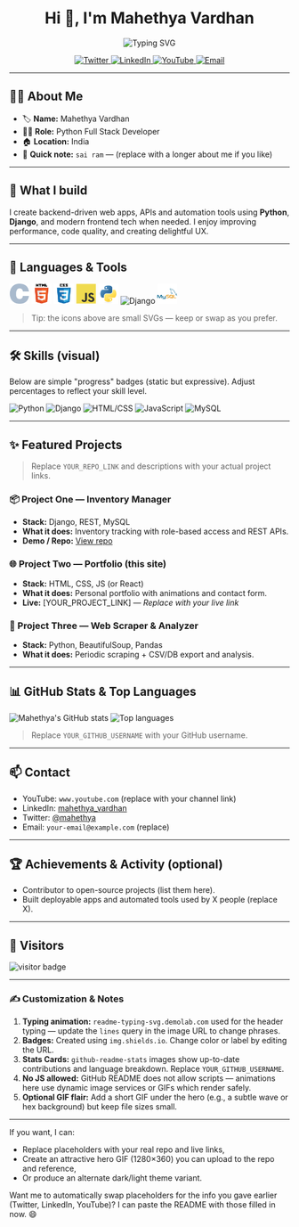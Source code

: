 <!-- HERO -->
<h1 align="center">Hi 👋, I'm Mahethya Vardhan</h1>
<p align="center">
  <img src="https://readme-typing-svg.demolab.com?font=Fira%20Code&size=24&pause=1000&color=7C3AED&center=true&vCenter=true&width=700&height=40&lines=A+passionate+Python+Full+Stack+Developer;Building+clean+and+scalable+web+apps;Open+to+collaboration" alt="Typing SVG"/>
</p>

<p align="center">
  <a href="https://twitter.com/mahethya" target="_blank" rel="noopener">
    <img src="https://img.shields.io/badge/Twitter-@mahethya-1DA1F2?logo=twitter&style=for-the-badge" alt="Twitter"/>
  </a>
  <a href="https://linkedin.com/in/mahethya_vardhan" target="_blank" rel="noopener">
    <img src="https://img.shields.io/badge/LinkedIn-Mahethya_Vardhan-0A66C2?logo=linkedin&style=for-the-badge" alt="LinkedIn"/>
  </a>
  <a href="https://www.youtube.com/" target="_blank" rel="noopener">
    <img src="https://img.shields.io/badge/YouTube-Channel-FF0000?logo=youtube&style=for-the-badge" alt="YouTube"/>
  </a>
  <a href="mailto:your-email@example.com" target="_blank" rel="noopener">
    <img src="https://img.shields.io/badge/Email-mahethya%40email.com-D14836?logo=gmail&style=for-the-badge" alt="Email"/>
  </a>
</p>

---

## 👨‍💻 About Me
- 🏷️ **Name:** Mahethya Vardhan  
- 👨‍💻 **Role:** Python Full Stack Developer  
- 🏠 **Location:** India  
- 🧭 **Quick note:** `sai ram` — (replace with a longer about me if you like)

---

## 🚀 What I build
I create backend-driven web apps, APIs and automation tools using **Python**, **Django**, and modern frontend tech when needed. I enjoy improving performance, code quality, and creating delightful UX.

---

## 🔧 Languages & Tools

<p align="left">
  <img alt="C"    src="https://raw.githubusercontent.com/devicons/devicon/master/icons/c/c-original.svg" width="36" height="36" />
  <img alt="HTML5" src="https://raw.githubusercontent.com/devicons/devicon/master/icons/html5/html5-original-wordmark.svg" width="36" height="36" />
  <img alt="CSS3"  src="https://raw.githubusercontent.com/devicons/devicon/master/icons/css3/css3-original-wordmark.svg" width="36" height="36" />
  <img alt="JavaScript" src="https://raw.githubusercontent.com/devicons/devicon/master/icons/javascript/javascript-original.svg" width="36" height="36" />
  <img alt="Python" src="https://raw.githubusercontent.com/devicons/devicon/master/icons/python/python-original.svg" width="36" height="36" />
  <img alt="Django" src="https://cdn.worldvectorlogo.com/logos/django.svg" width="36" height="36" />
  <img alt="MySQL" src="https://raw.githubusercontent.com/devicons/devicon/master/icons/mysql/mysql-original-wordmark.svg" width="36" height="36" />
</p>

> Tip: the icons above are small SVGs — keep or swap as you prefer.

---

## 🛠️ Skills (visual)
Below are simple "progress" badges (static but expressive). Adjust percentages to reflect your skill level.

<p>
  <img src="https://img.shields.io/badge/Python-95%25-green?style=for-the-badge" alt="Python" />
  <img src="https://img.shields.io/badge/Django-85%25-blue?style=for-the-badge" alt="Django" />
  <img src="https://img.shields.io/badge/HTML/CSS-90%25-orange?style=for-the-badge" alt="HTML/CSS" />
  <img src="https://img.shields.io/badge/JavaScript-70%25-yellow?style=for-the-badge" alt="JavaScript" />
  <img src="https://img.shields.io/badge/MySQL-75%25-lightgrey?style=for-the-badge" alt="MySQL" />
</p>

---

## ✨ Featured Projects
> Replace `YOUR_REPO_LINK` and descriptions with your actual project links.

### 📦 Project One — Inventory Manager
- **Stack:** Django, REST, MySQL  
- **What it does:** Inventory tracking with role-based access and REST APIs.  
- **Demo / Repo:** [View repo](YOUR_REPO_LINK)

### 🌐 Project Two — Portfolio (this site)
- **Stack:** HTML, CSS, JS (or React)  
- **What it does:** Personal portfolio with animations and contact form.  
- **Live:** [YOUR_PROJECT_LINK] — *Replace with your live link*

### 🔎 Project Three — Web Scraper & Analyzer
- **Stack:** Python, BeautifulSoup, Pandas  
- **What it does:** Periodic scraping + CSV/DB export and analysis.

---

## 📊 GitHub Stats & Top Languages
<!-- GitHub stats cards (they generate dynamic images) -->
<p align="left">
  <img alt="Mahethya's GitHub stats" src="https://github-readme-stats.vercel.app/api?username=YOUR_GITHUB_USERNAME&show_icons=true&theme=tokyonight" />
  <img alt="Top languages" src="https://github-readme-stats.vercel.app/api/top-langs/?username=YOUR_GITHUB_USERNAME&layout=compact&theme=tokyonight" />
</p>

> Replace `YOUR_GITHUB_USERNAME` with your GitHub username.

---

## 📫 Contact
- YouTube: `www.youtube.com` (replace with your channel link)  
- LinkedIn: [mahethya_vardhan](https://linkedin.com/in/mahethya_vardhan)  
- Twitter: [@mahethya](https://twitter.com/mahethya)  
- Email: `your-email@example.com` (replace)

---

## 🏆 Achievements & Activity (optional)
- Contributor to open-source projects (list them here).
- Built deployable apps and automated tools used by X people (replace X).

---

## 👀 Visitors
<p align="left">
  <img src="https://komarev.com/ghpvc/?username=YOUR_GITHUB_USERNAME&color=brightgreen" alt="visitor badge" />
</p>

---

### ✍️ Customization & Notes
1. **Typing animation:** `readme-typing-svg.demolab.com` used for the header typing — update the `lines` query in the image URL to change phrases.
2. **Badges:** Created using `img.shields.io`. Change color or label by editing the URL.
3. **Stats Cards:** `github-readme-stats` images show up-to-date contributions and language breakdown. Replace `YOUR_GITHUB_USERNAME`.
4. **No JS allowed:** GitHub README does not allow scripts — animations here use dynamic image services or GIFs which render safely.
5. **Optional GIF flair:** Add a short GIF under the hero (e.g., a subtle wave or hex background) but keep file sizes small.

---

If you want, I can:
- Replace placeholders with your real repo and live links,
- Create an attractive hero GIF (1280×360) you can upload to the repo and reference,
- Or produce an alternate dark/light theme variant.

Want me to automatically swap placeholders for the info you gave earlier (Twitter, LinkedIn, YouTube)? I can paste the README with those filled in now. 😄
